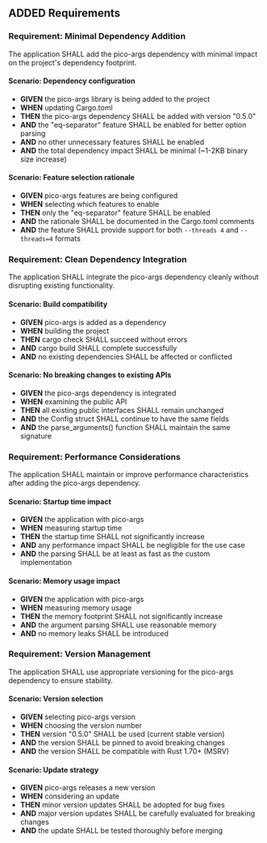 ## ADDED Requirements

### Requirement: Minimal Dependency Addition
The application SHALL add the pico-args dependency with minimal impact on the project's dependency footprint.

#### Scenario: Dependency configuration
- **GIVEN** the pico-args library is being added to the project
- **WHEN** updating Cargo.toml
- **THEN** the pico-args dependency SHALL be added with version "0.5.0"
- **AND** the "eq-separator" feature SHALL be enabled for better option parsing
- **AND** no other unnecessary features SHALL be enabled
- **AND** the total dependency impact SHALL be minimal (~1-2KB binary size increase)

#### Scenario: Feature selection rationale
- **GIVEN** pico-args features are being configured
- **WHEN** selecting which features to enable
- **THEN** only the "eq-separator" feature SHALL be enabled
- **AND** the rationale SHALL be documented in the Cargo.toml comments
- **AND** the feature SHALL provide support for both `--threads 4` and `--threads=4` formats

### Requirement: Clean Dependency Integration
The application SHALL integrate the pico-args dependency cleanly without disrupting existing functionality.

#### Scenario: Build compatibility
- **GIVEN** pico-args is added as a dependency
- **WHEN** building the project
- **THEN** cargo check SHALL succeed without errors
- **AND** cargo build SHALL complete successfully
- **AND** no existing dependencies SHALL be affected or conflicted

#### Scenario: No breaking changes to existing APIs
- **GIVEN** the pico-args dependency is integrated
- **WHEN** examining the public API
- **THEN** all existing public interfaces SHALL remain unchanged
- **AND** the Config struct SHALL continue to have the same fields
- **AND** the parse_arguments() function SHALL maintain the same signature

### Requirement: Performance Considerations
The application SHALL maintain or improve performance characteristics after adding the pico-args dependency.

#### Scenario: Startup time impact
- **GIVEN** the application with pico-args
- **WHEN** measuring startup time
- **THEN** the startup time SHALL not significantly increase
- **AND** any performance impact SHALL be negligible for the use case
- **AND** the parsing SHALL be at least as fast as the custom implementation

#### Scenario: Memory usage impact
- **GIVEN** the application with pico-args
- **WHEN** measuring memory usage
- **THEN** the memory footprint SHALL not significantly increase
- **AND** the argument parsing SHALL use reasonable memory
- **AND** no memory leaks SHALL be introduced

### Requirement: Version Management
The application SHALL use appropriate versioning for the pico-args dependency to ensure stability.

#### Scenario: Version selection
- **GIVEN** selecting pico-args version
- **WHEN** choosing the version number
- **THEN** version "0.5.0" SHALL be used (current stable version)
- **AND** the version SHALL be pinned to avoid breaking changes
- **AND** the version SHALL be compatible with Rust 1.70+ (MSRV)

#### Scenario: Update strategy
- **GIVEN** pico-args releases a new version
- **WHEN** considering an update
- **THEN** minor version updates SHALL be adopted for bug fixes
- **AND** major version updates SHALL be carefully evaluated for breaking changes
- **AND** the update SHALL be tested thoroughly before merging